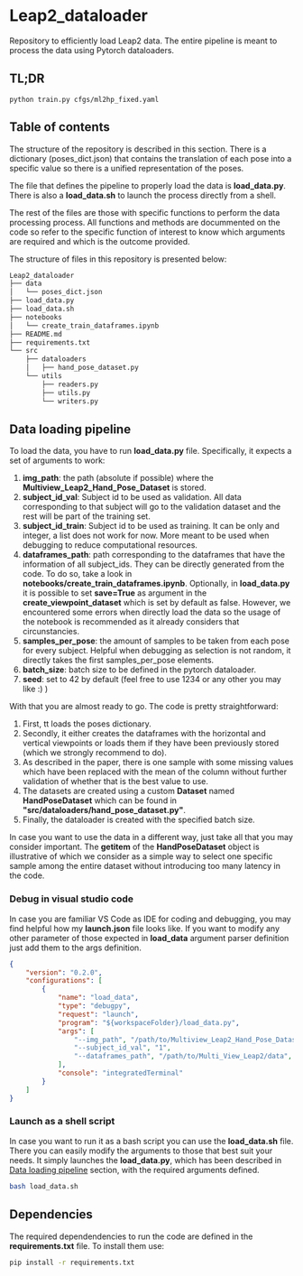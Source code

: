 # Leap2_dataloader
Repository to efficiently load Leap2 data. The entire pipeline is meant to process the data using Pytorch dataloaders.

## TL;DR
`python train.py cfgs/ml2hp_fixed.yaml`

## Table of contents

The structure of the repository is described in this section. There is a dictionary (poses_dict.json) that contains the translation of each pose into a specific value so there is a unified representation of the poses.

The file that defines the pipeline to properly load the data is **load_data.py**. There is also a **load_data.sh** to launch the process directly from a shell.

The rest of the files are those with specific functions to perform the data processing process. All functions and methods are docummented on the code so refer to the specific function of interest to know which arguments are required and which is the outcome provided.

The structure of files in this repository is presented below:
```bash
Leap2_dataloader
├── data
│   └── poses_dict.json
├── load_data.py
├── load_data.sh
├── notebooks
│   └── create_train_dataframes.ipynb
├── README.md
├── requirements.txt
└── src
    ├── dataloaders
    │   ├── hand_pose_dataset.py
    └── utils
        ├── readers.py
        ├── utils.py
        └── writers.py
```

## Data loading pipeline

To load the data, you have to run **load_data.py** file. Specifically, it expects a set of arguments to work:

1. **img_path**: the path (absolute if possible) where the **Multiview_Leap2_Hand_Pose_Dataset** is stored.
2. **subject_id_val**: Subject id to be used as validation. All data corresponding to that subject will go to the validation dataset and the rest will be part of the training set.
3. **subject_id_train**: Subject id to be used as training. It can be only and integer, a list does not work for now. More meant to be used when debugging to reduce computational resources.
4. **dataframes_path**: path corresponding to the dataframes that have the information of all subject_ids. They can be directly generated from the code. To do so, take a look in **notebooks/create_train_dataframes.ipynb**. Optionally, in **load_data.py** it is possible to set **save=True** as argument in the **create_viewpoint_dataset** which is set by default as false. However, we encountered some errors when directly load the data so the usage of the notebook is recommended as it already considers that circunstancies.
5. **samples_per_pose**: the amount of samples to be taken from each pose for every subject. Helpful when debugging as selection is not random, it directly takes the first samples_per_pose elements. 
6. **batch_size**: batch size to be defined in the pytorch dataloader.
7. **seed**: set to 42 by default (feel free to use 1234 or any other you may like :) )

With that you are almost ready to go. The code is pretty straightforward: 
1. First, tt loads the poses dictionary. 
2. Secondly, it either creates the dataframes with the horizontal and vertical viewpoints or loads them if they have been previously stored (which we strongly recommend to do). 
3. As described in the paper, there is one sample with some missing values which have been replaced with the mean of the column without further validation of whether that is the best value to use.
4. The datasets are created using a custom **Dataset** named **HandPoseDataset** which can be found in **"src/dataloaders/hand_pose_dataset.py"**. 
5. Finally, the dataloader is created with the specified batch size.

In case you want to use the data in a different way, just take all that you may consider important. The **__getitem__** of the **HandPoseDataset** object is illustrative of which we consider as a simple way to select one specific sample among the entire dataset without introducing too many latency in the code. 


### Debug in visual studio code

In case you are familiar VS Code as IDE for coding and debugging, you may find helpful how my **launch.json** file looks like. If you want to modify any other parameter of those expected in **load_data** argument parser definition just add them to the args definition.
```json
{
    "version": "0.2.0",
    "configurations": [
        {
            "name": "load_data",
            "type": "debugpy",
            "request": "launch",
            "program": "${workspaceFolder}/load_data.py",
            "args": [
                "--img_path", "/path/to/Multiview_Leap2_Hand_Pose_Dataset",
                "--subject_id_val", "1",
                "--dataframes_path", "/path/to/Multi_View_Leap2/data",
            ],
            "console": "integratedTerminal"
        }
    ]
}
```

### Launch as a shell script
In case you want to run it as a bash script you can use the **load_data.sh** file. There you can easily modify the arguments to those that best suit your needs. It simply launches the **load_data.py**, which has been described in [Data loading pipeline](#data-loading-pipeline) section, with the required arguments defined.   

```bash
bash load_data.sh
```

## Dependencies

The required dependendencies to run the code are defined in the **requirements.txt** file. To install them use:
```bash
pip install -r requirements.txt
```
